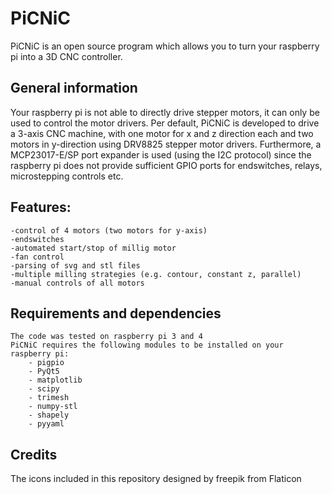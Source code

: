# PiCNiC

PiCNiC is an open source program which allows you to turn your raspberry pi into a 3D CNC controller.

## General information
Your raspberry pi is not able to directly drive stepper motors, it can only be used to control the motor drivers. Per default, PiCNiC is developed to drive a 3-axis CNC machine, with one motor for x and z direction each and two motors in y-direction using DRV8825 stepper motor drivers. Furthermore, a MCP23017-E/SP port expander is used (using the I2C protocol) since the raspberry pi does not provide sufficient GPIO ports for endswitches, relays, microstepping controls etc.

## Features:
    -control of 4 motors (two motors for y-axis)
    -endswitches
    -automated start/stop of millig motor
    -fan control
    -parsing of svg and stl files
    -multiple milling strategies (e.g. contour, constant z, parallel)
    -manual controls of all motors
 
 ## Requirements and dependencies
    The code was tested on raspberry pi 3 and 4
    PiCNiC requires the following modules to be installed on your raspberry pi:
        - pigpio
        - PyQt5
        - matplotlib
        - scipy
        - trimesh
        - numpy-stl
        - shapely
        - pyyaml
 
 ## Credits
  The icons included in this repository designed by freepik from Flaticon
